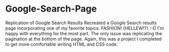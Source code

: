 # Google-Search-Page
Replication of Google Search Results
Recreated a Google Search results page incorporating one of my favorite topics: FASHION! {HELLEW!?} :-D
I'm happy with everything for the most part. The only issue was replicating the pagination at the bottom of the page. 
Again, this was a project I completed to get more comfortable writing HTML and CSS code.
